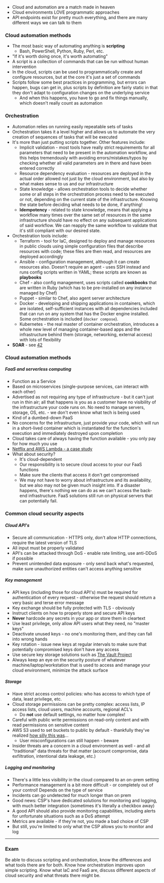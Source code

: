 - Cloud and automation are a match made in heaven
- Cloud environments LOVE programmatic approaches
- API endpoints exist for pretty much everything, and there are many different ways we can talk to them

### Cloud automation methods

- The most basic way of automating anything is **scripting**
	- Bash, PowerShell, Python, Ruby, Perl, etc.
- "If it's worth doing once, it's worth automating"
- A script is a collection of commands that can be run without human intervention
- In the cloud, scripts can be used to programmatically create and configure resources, but at the core it's just a set of commands
- Scripts follow some best practices in programming, but errors can happen, bugs can get in, plus scripts by definition are fairly static in that they don't adapt to configuration changes on the underlying service
	- And when this happens, you have to go and fix things manually, which doesn't really count as automation

### Orchestration

- Automation relies on running easily repeatable sets of tasks
- Orchestration takes it a level higher and allows us to automate the very creation of sequences of tasks that will be executed
- It's more than just putting scripts together. Other features include:
	- Implicit validation - most tools have really strict requirements for all parameters that need to be present in the automation workflow, and this helps tremendously with avoiding errors/mistakes/typos by checking whether all valid parameters are in there and have been entered correctly
	- Resource dependency evaluation - resources are deployed in the actual order allowed not just by the cloud environment, but also by what makes sense to us and our infrastructure
	- State knowledge - allows orchestration tools to decide whether some or all steps in the orchestration process need to be executed or not, depending on the current state of the infrastructure. Knowing the state before deciding what needs to be done, if anything!
	- **Idempotency** - related to state knowledge, means that applying a workflow many times over the same set of resources in the same infrastructure should have no effect on any subsequent applications of said workflow. We can reapply the same workflow to validate that it's still compliant with our desired state. 
- Orchestration tools include:
	- Terraform - tool for IaC, designed to deploy and manage resources in public clouds using simple configuration files that describe resources with code; these files are then read, and resources are deployed accordingly
	- Ansible - configuration management, although it can create resources also. Doesn't require an agent - uses SSH instead and runs config scripts written in YAML; these scripts are known as **playbooks**
	- Chef - also config management, uses scripts called **cookbooks** that are written in Ruby (which has to be pre-installed on any instance managed by Chef)
	- Puppet - similar to Chef, also agent server architecture 
	- Docker - developing and shipping applications in containers, which are isolated, self-sufficient instances with all dependencies included that can run on any system that has the Docker engine installed. Some orchestration is included (`docker compose`).
	- Kubernetes - the real master of container orchestration, introduces a whole new level of managing container-based apps and the infrastructure behind them (storage, networking, external access) with lots of flexibility
- **SOAR** - see [42](https://github.com/ordsec/cysa-notes/blob/master/42%20SIEM%20%26%20event%20correlation%3B%20SOAR.md)

### Cloud automation methods

##### FaaS and serverless computing
- Function as a Service
- Based on microservices (single-purpose services, can interact with each other)
- Advertised as not requiring any type of infrastructure - but it can't just run in thin air; all that happens is you as a customer have no visibility of the infrastructure your code runs on. No need to manage servers, storage, OS, etc. - we don't even know what tech is being used
- Kind of a dumbed-down PaaS
- No concerns for the infrastructure, just provide your code, which will run in a short-lived container which is instantiated for the function's execution and immediately destroyed upon completion
- Cloud takes care of always having the function available - you only pay for how much you use
- [Netflix and AWS Lambda - a case study](https://aws.amazon.com/solutions/case-studies/netflix-and-aws-lambda/)
- What about security?
	- It's cloud-dependent 
	- Our responsibility is to secure cloud access to your our FaaS functions
	- Make sure the clients that access it don't get compromised
	- We may not have to worry about infrastructure and its availability, but we also may not be given much insight into. If a disaster happens, there's nothing we can do as we can't access the back-end infrastructure. FaaS solutions still run on physical servers that can potentially fail.

### Common cloud security aspects

##### Cloud API's
- Secure all communication - HTTPS only, don't allow HTTP connections, require the latest version of TLS
- All input must be properly validated
- API's can be attacked through DoS - enable rate limiting, use anti-DDoS if possible
- Prevent unintended data exposure - only send back what's requested, make sure unauthorized entities can't access anything sensitive

##### Key management
- API keys (including those for cloud API's) must be required for authentication of every request - otherwise the request should return a very basic and terse error message
- Key exchange should be fully protected with TLS - obviously
- Instruct clients on how to properly store and secure API keys
- **Never** hardcode any secrets in your app or store them in cleartext
- Use least privilege, only allow API users what they need, no "master keys"
- Deactivate unused keys - no one's monitoring them, and they can fall into wrong hands
- Key rotation - issue new keys at regular intervals to make sure that potentially compromised keys don't have any access
- Use secure key storage solutions such as [The Vault Project](https://www.vaultproject.io/)
- Always keep an eye on the security posture of whatever machine/laptop/workstation that is used to access and manage your cloud environment, minimize the attack surface

##### Storage
- Have strict access control policies: who has access to which type of data, least privilege, etc.
- Cloud storage permissions can be pretty complex: access lists, IP access lists, cloud users, machine accounts, regional ACL's
	- Do **not** use default settings, no matter how complex!
- Careful with public write permissions on read-only content and with read permissions on sensitive content
- AWS S3 used to set buckets to public by default - thankfully they've realized [how silly this was](https://www.bitdefender.com/blog/businessinsights/worst-amazon-breaches/)...
	- User misconfigurations can still happen - beware
- Insider threats are a concern in a cloud environment as well - and all "traditional" data threats for that matter (account compromise, data exfiltration, intentional data leakage, etc.)

##### Logging and monitoring
- There's a little less visibility in the cloud compared to an on-prem setting
- Performance management is a bit more difficult - or completely out of your control! Depends on the type of service
- Incidents can go undetected for much longer than on prem
- Good news: CSP's have dedicated solutions for monitoring and logging, with much better integration (sometimes it's literally a checkbox away)
- A good API should also provide monitoring capabilities, including alerts for unfortunate situations such as a DoS attempt
- Metrics are available - if they're not, you made a bad choice of CSP
- But still, you're limited to only what the CSP allows you to monitor and log

---

### Exam

Be able to discuss scripting and orchestration, know the differences and what tools there are for both. Know how orchestration improves upon simple scripting. Know what IaC and FaaS are, discuss different aspects of cloud security and what threats there might be.